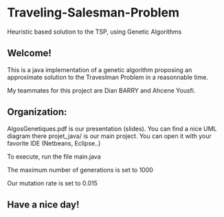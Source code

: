 # Traveling-Salesman-Problem
Heuristic based solution to the TSP, using Genetic Algorithms


## Welcome!

This is a java implementation of a genetic algorithm proposing an approximate solution to the Traveslman Problem in a reasonnable time.

My teammates for this project are Dian BARRY and Ahcene Yousfi. 

## Organization:

AlgosGenetiques.pdf is our presentation (slides). You can find a nice UML diagram there
projet_java/ is our main project. You can open it with your favorite IDE (Netbeans, Eclipse..)
    
    
    
To execute, run the file main.java


The maximum number of generations is set to 1000

Our mutation rate is set to 0.015



## Have a nice day!
